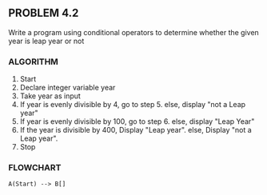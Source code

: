 ## PROBLEM 4.2
Write a program using conditional operators to determine whether the given year is leap year or not

### ALGORITHM
1. Start
2. Declare integer variable year
3. Take year as input
4. If year is evenly divisible by 4, go to step 5. else, display "not a Leap year"
5. If year is evenly divisible by 100, go to step 6. else, display "Leap Year"
6. If the year is divisible by 400, Display "Leap year". else, Display "not a Leap year".
7. Stop

### FLOWCHART

```mermaid
A(Start) --> B[]
```
